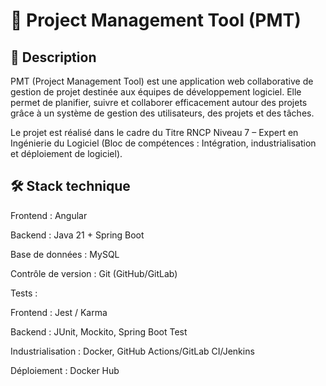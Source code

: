 # 📌 Project Management Tool (PMT)
## 📖 Description

PMT (Project Management Tool) est une application web collaborative de gestion de projet destinée aux équipes de développement logiciel.
Elle permet de planifier, suivre et collaborer efficacement autour des projets grâce à un système de gestion des utilisateurs, des projets et des tâches.

Le projet est réalisé dans le cadre du Titre RNCP Niveau 7 – Expert en Ingénierie du Logiciel (Bloc de compétences : Intégration, industrialisation et déploiement de logiciel).
 

## 🛠️ Stack technique

Frontend : Angular

Backend : Java 21 + Spring Boot

Base de données : MySQL

Contrôle de version : Git (GitHub/GitLab)

Tests : 

Frontend : Jest / Karma

Backend : JUnit, Mockito, Spring Boot Test

Industrialisation : Docker, GitHub Actions/GitLab CI/Jenkins

Déploiement : Docker Hub
